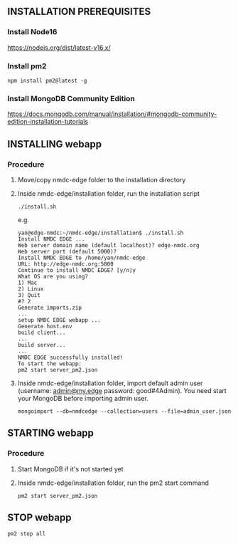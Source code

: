 ## INSTALLATION PREREQUISITES

### Install Node16
https://nodejs.org/dist/latest-v16.x/

### Install pm2
`npm install pm2@latest -g`

### Install MongoDB Community Edition
https://docs.mongodb.com/manual/installation/#mongodb-community-edition-installation-tutorials

## INSTALLING webapp

### Procedure

1. Move/copy nmdc-edge folder to the installation directory

2. Inside nmdc-edge/installation folder, run the installation script 

    `./install.sh`

    e.g.

    ```
    yan@edge-nmdc:~/nmdc-edge/installation$ ./install.sh 
    Install NMDC EDGE ...
    Web server domain name (default localhost)? edge-nmdc.org
    Web server port (default 5000)? 
    Install NMDC EDGE to /home/yan/nmdc-edge
    URL: http://edge-nmdc.org:5000
    Continue to install NMDC EDGE? [y/n]y
    What OS are you using? 
    1) Mac
    2) Linux
    3) Quit
    #? 2
    Generate imports.zip
    ...
    setup NMDC EDGE webapp ...
    Generate host.env
    build client...
    ...
    build server...
    ...
    NMDC EDGE successfully installed!
    To start the webapp:
    pm2 start server_pm2.json

    ```

3. Inside nmdc-edge/installation folder, import default admin user (username: admin@my.edge password: good#4Admin). You need start your MongoDB before importing admin user. 

    `mongoimport --db=nmdcedge --collection=users --file=admin_user.json`

## STARTING webapp

### Procedure

1. Start MongoDB if it's not started yet

2. Inside nmdc-edge/installation folder, run the pm2 start command 

    `pm2 start server_pm2.json`
    
## STOP webapp
`pm2 stop all`
